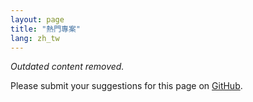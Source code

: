```yaml
---
layout: page
title: "熱門專案"
lang: zh_tw
---
```


_Outdated content removed._

Please submit your suggestions for this page on [GitHub][1].

[1]: https://github.com/ruby/www.ruby-lang.org/
